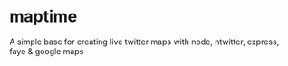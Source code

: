 maptime
=======

A simple base for creating live twitter maps with node, ntwitter, express, faye &amp; google maps